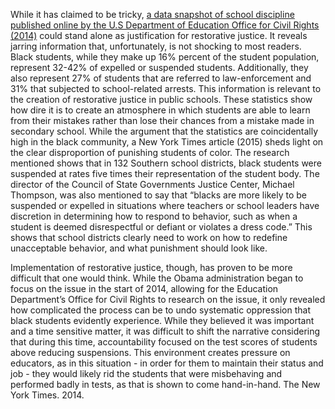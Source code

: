 

<p>While it has claimed to be tricky, <a href="https://scholar.uwindsor.ca/cgi/viewcontent.cgi?article=1019&context=educationpub
">a data snapshot of school discipline published online by the  U.S Department of Education Office for Civil Rights (2014)</a> could stand alone as justification for restorative justice. It reveals jarring information that, unfortunately, is not shocking to most readers. Black students, while they make up 16% percent of the student population, represent 32-42% of expelled or suspended students. Additionally, they also represent 27% of students that are referred to law-enforcement and 31% that subjected to school-related arrests. This information is relevant to the creation of restorative justice in public schools. These statistics show how dire it is to create an atmosphere in which students are able to learn from their mistakes rather than lose their chances from a mistake made in secondary school. While the argument that the statistics are coincidentally high in the black community, a New York Times article (2015) sheds light on the clear disproportion of punishing students of color. The research mentioned shows that in 132 Southern school districts, black students were suspended at rates five times their representation of the student body. The director of the Council of State Governments Justice Center, Michael Thompson, was also mentioned to say that “blacks are more likely to be suspended or expelled in situations where teachers or school leaders have discretion in determining how to respond to behavior, such as when a student is deemed disrespectful or defiant or violates a dress code.” This shows that school districts clearly need to work on how to redefine unacceptable behavior, and what punishment should look like. </p>
<p>Implementation of restorative justice, though, has proven to be more difficult that one would think. While the Obama administration began to focus on the issue in the start of 2014, allowing for the Education Department’s Office for Civil Rights to research on the issue, it only revealed how complicated the process can be to undo systematic oppression that black students evidently experience. While they believed it was important and a time sensitive matter, it was difficult to shift the narrative considering that during this time, accountability focused on the test scores of students above reducing suspensions. This environment creates pressure on educators, as in this situation - in order for them to maintain their status and job - they would likely rid the students that were misbehaving and performed badly in tests, as that is shown to come hand-in-hand. The New York Times. 2014. </p>